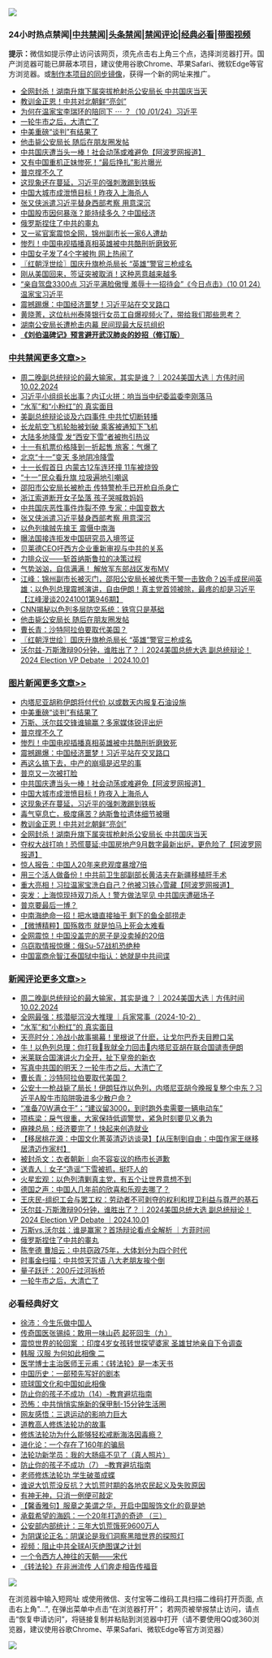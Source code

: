 ![](https://raw.githubusercontent.com/jsvpn/jsproxy/dev/64photo/fqnews-qr.jpg)

<div id="tt">
<h3>24小时热点禁闻|<a href="#%E4%B8%AD%E5%85%B1%E7%A6%81%E9%97%BB%E6%9B%B4%E5%A4%9A%E6%96%87%E7%AB%A0">中共禁闻</a>|<a href="#%E5%9B%BE%E7%89%87%E6%96%B0%E9%97%BB%E6%9B%B4%E5%A4%9A%E6%96%87%E7%AB%A0">头条禁闻</a>|<a href="#%E6%96%B0%E9%97%BB%E8%AF%84%E8%AE%BA%E6%9B%B4%E5%A4%9A%E6%96%87%E7%AB%A0">禁闻评论|<a href="#%E5%BF%85%E7%9C%8B%E7%BB%8F%E5%85%B8%E5%A5%BD%E6%96%87">经典必看</a>|<a href="https://696153.xyz/3" target="_blank">带图视频</a></h3>
<div><b>提示：</b>微信如提示停止访问该网页，须先点击右上角三个点，选择浏览器打开。国产浏览器可能已屏蔽本项目，建议使用谷歌Chrome、苹果Safari、微软Edge等官方浏览器。或<a href="%E5%88%B6%E4%BD%9Cgit%E7%A6%81%E9%97%BB%E9%95%9C%E5%83%8F.md">制作本项目的同步镜像</a>，获得一个新的网址来推广。</div>
<ul>

<li><a href="/topimagenews/20241002/2096347.md">全网封杀！湖南升旗下属突拔枪射杀公安局长 中共国庆当天</a></li>
<li><a href="/topimagenews/20241002/2096359.md">教训金正恩！中共对北朝鲜“亮剑”</a></li>
<li><a href="/sohnews/20241002/2096321.md">为何在温家宝李瑞环的陪同下 ⋯ ？（10 /01/24）习近平</a></li>
<li><a href="/comments/20241002/2096364.md">一轮牛市之后，大清亡了</a></li>
<li><a href="/topimagenews/20241002/2096572.md">中美重磅“谈判”有结果了</a></li>
<li><a href="/cbnews/20241002/2096489.md">他击毙公安局长 随后在朋友圈发帖</a></li>
<li><a href="/topimagenews/20241002/2096396.md">中共国庆遭当头一棒！社会动荡或难避免【阿波罗网报道】</a></li>
<li><a href="/cbnews/20241002/2096362.md">又有中国重机正妹惨死！“最后挣扎”影片曝光</a></li>
<li><a href="/topimagenews/20241002/2096558.md">普京撑不久了</a></li>
<li><a href="/topimagenews/20241002/2096361.md">这现象还在蔓延，习近平的强刺激踢到铁板</a></li>
<li><a href="/topimagenews/20241002/2096380.md">中国大城市成泄愤目标！昨夜入上海杀人</a></li>
<li><a href="/cbnews/20241002/2096602.md">张又侠派遣习近平替身西部考察 用意深沉</a></li>
<li><a href="/sohnews/20241002/2096334.md">中国股市因何暴涨？能持续多久？中国经济</a></li>
<li><a href="/comments/20241002/2096425.md">俄罗斯捏住了中共的睾丸</a></li>
<li><a href="/sohnews/20241002/2096341.md">又一鲨官案震惊全网，锦州副市长一家6人遭劫</a></li>
<li><a href="/topimagenews/20241002/2096475.md">惨烈！中国电视插播真相英雄被中共酷刑折磨致死</a></li>
<li><a href="/cbnews/20241002/2096423.md">中国女子发了4个字被拘 网上热闹了</a></li>
<li><a href="/cbnews/20241002/2096468.md">〖红朝浮世绘〗国庆升旗枪杀局长 “英雄”警官三枪成名</a></li>
<li><a href="/cnnews/20241002/2096404.md">刚从美国回来，签证突被取消！这种恶意越来越多</a></li>
<li><a href="/sohnews/20241002/2096298.md">“亲自驾盘3300点 习近平满脸傲慢 羞辱十一招待会”《今日点击》（10 01 24）温家宝习近平</a></li>
<li><a href="/topimagenews/20241002/2096439.md">震撼踢爆：中国经济噩梦！习近平站在交叉路口</a></li>
<li><a href="/baitai/20241002/2096271.md">黄晓菁，这位杭州泰隆银行女员工自爆视频火了，带给我们那些思考？</a></li>
<li><a href="/baitai/20241002/2096599.md">湖南公安局长遭枪击内幕 民间现最大反抗组织</a></li>
<li><b><a href="/comments/20200207/1272816.md" target="_blank">《刘伯温碑记》预言避开武汉肺炎的妙招（修订版）</a></b></li>
</ul>
</div>

<div class="catlist">
<h3><a href="/cbnews/" target="_blank">中共禁闻</a><span><a href="/cbnews/" target="_blank" rel="nofollow">更多文章>></a></span></h3>
<ul>
<li><a href="/comments/20241002/2096680.md" target="_blank">周二晚副总统辩论的最大输家，其实是谁？｜2024美国大选｜方伟时间 10.02.2024</a></li>
<li><a href="/cbnews/20241002/2096677.md" target="_blank">习近平小组组长出事？内讧火拼：响当当中纪委监委李刚落马</a></li>
<li><a href="/comments/20241002/2096666.md" target="_blank">“水军”和“小粉红”的 真实面目</a></li>
<li><a href="/cbnews/20241002/2096634.md" target="_blank">美副总统辩论谈及六四事件 中共忙切断转播</a></li>
<li><a href="/cbnews/20241002/2096633.md" target="_blank">长龙航空飞机轮胎被划破 乘客被通知下飞机</a></li>
<li><a href="/cbnews/20241002/2096632.md" target="_blank">大陆多地降雪 发“西安下雪”者被拘引热议</a></li>
<li><a href="/cbnews/20241002/2096631.md" target="_blank">十一有机票价格降到一折起售 旅客：气爆了</a></li>
<li><a href="/cbnews/20241002/2096630.md" target="_blank">北京“十一”变天 多地阴冷降雪</a></li>
<li><a href="/cbnews/20241002/2096629.md" target="_blank">十一长假首日 内蒙古12车连环撞 11车被烧毁</a></li>
<li><a href="/cbnews/20241002/2096628.md" target="_blank">“十一”民众看升旗 垃圾遍地引嘲讽</a></li>
<li><a href="/cbnews/20241002/2096627.md" target="_blank">邵阳市公安局长被枪击 传特警枪手已开枪自杀身亡</a></li>
<li><a href="/cbnews/20241002/2096626.md" target="_blank">浙江索道断开女子坠落 孩子哭喊救妈妈</a></li>
<li><a href="/cbnews/20241002/2096621.md" target="_blank">中共国庆恶性事件炸裂不停 专家：中国变数大</a></li>
<li><a href="/cbnews/20241002/2096602.md" target="_blank">张又侠派遣习近平替身西部考察 用意深沉</a></li>
<li><a href="/cbnews/20241002/2096561.md" target="_blank">以色列擒贼先擒王 震慑中南海</a></li>
<li><a href="/cbnews/20241002/2096560.md" target="_blank">曝法国接连拒发中国研究员入境签证</a></li>
<li><a href="/cbnews/20241002/2096559.md" target="_blank">贝莱德CEO吁西方企业重新审视与中共的关系</a></li>
<li><a href="/cbnews/20241002/2096539.md" target="_blank">力排众议——斩首纳斯鲁拉的决策过程</a></li>
<li><a href="/cbnews/20241002/2096538.md" target="_blank">气势汹汹，自信满满！ 解放军东部战区发布MV</a></li>
<li><a href="/cbnews/20241002/2096507.md" target="_blank">江峰：锦州副市长被灭门，邵阳公安局长被优秀干警一击致命？凶手成民间英雄；以色列总理震撼演讲，自由伊朗！真主党首领被除，最疼的却是习近平【江峰漫谈20241001第946期】</a></li>
<li><a href="/cbnews/20241002/2096490.md" target="_blank">CNN揭秘以色列多层防空系统：铁穹只是基础</a></li>
<li><a href="/cbnews/20241002/2096489.md" target="_blank">他击毙公安局长 随后在朋友圈发帖</a></li>
<li><a href="/comments/20241002/2096472.md" target="_blank">曹长青：沙特阿拉伯要取代美国？</a></li>
<li><a href="/cbnews/20241002/2096468.md" target="_blank">〖红朝浮世绘〗国庆升旗枪杀局长 “英雄”警官三枪成名</a></li>
<li><a href="/comments/20241002/2096431.md" target="_blank">沃尔兹-万斯激辩90分钟，谁胜出了？｜2024美国总统大选 副总统辩论！ 2024 Election VP Debate ｜2024.10.01</a></li>

</ul>
</div>
<div class="catlist">
<h3><a href="/topimagenews/" target="_blank">图片新闻</a><span><a href="/topimagenews/" target="_blank" rel="nofollow">更多文章>></a></span></h3>
<ul>
<li><a href="/topimagenews/20241002/2096676.md" target="_blank">内塔尼亚胡称伊朗将付代价 以或数天内报复石油设施</a></li>
<li><a href="/topimagenews/20241002/2096572.md" target="_blank">中美重磅“谈判”有结果了</a></li>
<li><a href="/topimagenews/20241002/2096571.md" target="_blank">万斯、沃尔兹交锋谁输赢？多家媒体锐评出炉</a></li>
<li><a href="/topimagenews/20241002/2096558.md" target="_blank">普京撑不久了</a></li>
<li><a href="/topimagenews/20241002/2096475.md" target="_blank">惨烈！中国电视插播真相英雄被中共酷刑折磨致死</a></li>
<li><a href="/topimagenews/20241002/2096439.md" target="_blank">震撼踢爆：中国经济噩梦！习近平站在交叉路口</a></li>
<li><a href="/topimagenews/20241002/2096438.md" target="_blank">再这么搞下去，中产的崩塌是迟早的事</a></li>
<li><a href="/topimagenews/20241002/2096437.md" target="_blank">普京又一次被打脸</a></li>
<li><a href="/topimagenews/20241002/2096396.md" target="_blank">中共国庆遭当头一棒！社会动荡或难避免【阿波罗网报道】</a></li>
<li><a href="/topimagenews/20241002/2096380.md" target="_blank">中国大城市成泄愤目标！昨夜入上海杀人</a></li>
<li><a href="/topimagenews/20241002/2096361.md" target="_blank">这现象还在蔓延，习近平的强刺激踢到铁板</a></li>
<li><a href="/topimagenews/20241002/2096360.md" target="_blank">毒气窒息亡，极度痛苦？纳斯鲁拉遗体细节被曝</a></li>
<li><a href="/topimagenews/20241002/2096359.md" target="_blank">教训金正恩！中共对北朝鲜“亮剑”</a></li>
<li><a href="/topimagenews/20241002/2096347.md" target="_blank">全网封杀！湖南升旗下属突拔枪射杀公安局长 中共国庆当天</a></li>
<li><a href="/topimagenews/20241002/2096346.md" target="_blank">夺权大战打响！恐慌蔓延;中国房地产9月数字最新出炉，更危险了【阿波罗网报道】</a></li>
<li><a href="/topimagenews/20241001/2096153.md" target="_blank">惊人报告：中国人20年来悲观度暴增7倍</a></li>
<li><a href="/topimagenews/20241001/2096065.md" target="_blank">用三个活人做备份！中共前卫生部副部长黄洁夫在新疆移植肝手术</a></li>
<li><a href="/topimagenews/20241001/2096046.md" target="_blank">重大亮相！习拉温家宝洗白自己？他被习铁心雪藏【阿波罗网报道】</a></li>
<li><a href="/topimagenews/20241001/2096045.md" target="_blank">突发：上海惊现持双刀杀人！警方做法罕见 中共国庆遭砸场子</a></li>
<li><a href="/topimagenews/20241001/2096037.md" target="_blank">普京要最后一博？</a></li>
<li><a href="/topimagenews/20241001/2096036.md" target="_blank">中南海绝命一招！把水塘直接抽干 剩下的鱼全部捞走</a></li>
<li><a href="/topimagenews/20241001/2096015.md" target="_blank">【微博精粹】国殇救市 就是怕马上死会太难看</a></li>
<li><a href="/topimagenews/20241001/2096014.md" target="_blank">全网震惊！中国没盖完的房子是没卖掉的20倍</a></li>
<li><a href="/topimagenews/20241001/2096013.md" target="_blank">乌窃取情报惊爆：俄Su-57战机恐绝种</a></li>
<li><a href="/topimagenews/20241001/2095974.md" target="_blank">中国富商佘智江泰国狱中指认：她就是中共间谍</a></li>

</ul>
</div>
<div class="catlist">
<h3><a href="/comments/" target="_blank">新闻评论</a><span><a href="/comments/" target="_blank" rel="nofollow">更多文章>></a></span></h3>
<ul>
<li><a href="/comments/20241002/2096680.md" target="_blank">周二晚副总统辩论的最大输家，其实是谁？｜2024美国大选｜方伟时间 10.02.2024</a></li>
<li><a href="/comments/20241002/2096669.md" target="_blank">全网最强：核潜艇沉没大推理 ｜兵家常事（2024-10-2）</a></li>
<li><a href="/comments/20241002/2096666.md" target="_blank">“水军”和“小粉红”的 真实面目</a></li>
<li><a href="/comments/20241002/2096651.md" target="_blank">天亮时分：冷战小故事揭幕！里根说了什麽，让戈尔巴乔夫目瞪口呆</a></li>
<li><a href="/comments/20241002/2096624.md" target="_blank">牛！以色列总理：你打我🥊我就全力回击🥊内塔尼亚胡在联合国谴责伊朗</a></li>
<li><a href="/comments/20241002/2096544.md" target="_blank">米莱联合国演讲火力全开，扯下皇帝的新衣</a></li>
<li><a href="/comments/20241002/2096494.md" target="_blank">写真中共国的明天？一轮牛市之后，大清亡了</a></li>
<li><a href="/comments/20241002/2096472.md" target="_blank">曹长青：沙特阿拉伯要取代美国？</a></li>
<li><a href="/comments/20241002/2096473.md" target="_blank">公安十一枪战毙了局长！伊朗狂炸以色列，内塔尼亚胡今晚报复整个中东？习近平A股牛市陷阱吸进多少散户命？</a></li>
<li><a href="/comments/20241002/2096465.md" target="_blank">“准备70W满仓干”；“建议留3000，到时跑外卖需要一辆电动车”</a></li>
<li><a href="/comments/20241002/2096464.md" target="_blank">项栋梁：戾气很重，大家保持低调警觉，紧急时刻要见义勇为</a></li>
<li><a href="/comments/20241002/2096463.md" target="_blank">麻辣总局：经济要完了！快起来创造就业</a></li>
<li><a href="/comments/20241002/2096459.md" target="_blank">【移居桃花源：中国文化菁英清迈访谈录】【从压制到自由：中国作家王继移居清迈作家村】</a></li>
<li><a href="/comments/20241002/2096449.md" target="_blank">被封杀文：衣者朝新｜向不容妄议的杨市长道歉</a></li>
<li><a href="/comments/20241002/2096448.md" target="_blank">送青人｜女子“造谣”下雪被抓，挺吓人的</a></li>
<li><a href="/comments/20241002/2096447.md" target="_blank">火星宏观：以色列清剿真主党，有五个让世界意想不到</a></li>
<li><a href="/comments/20241002/2096446.md" target="_blank">德国之声：中国人几年前的欣喜和乐观去哪了？</a></li>
<li><a href="/comments/20241002/2096445.md" target="_blank">王庆民-组织工会与罢工权：劳动者不可剥夺的权利和捍卫利益与尊严的基石</a></li>
<li><a href="/comments/20241002/2096431.md" target="_blank">沃尔兹-万斯激辩90分钟，谁胜出了？｜2024美国总统大选 副总统辩论！ 2024 Election VP Debate ｜2024.10.01</a></li>
<li><a href="/comments/20241002/2096429.md" target="_blank">万斯vs.沃尔兹：谁是赢家？首场辩论看点全解析 ｜方菲时间</a></li>
<li><a href="/comments/20241002/2096425.md" target="_blank">俄罗斯捏住了中共的睾丸</a></li>
<li><a href="/comments/20241002/2096424.md" target="_blank">陈奎德 曹旭云：中共窃政75年，大体划分为四个时代</a></li>
<li><a href="/comments/20241002/2096399.md" target="_blank">时事金扫描：中共惊天咒语 八大老朋友挨个倒</a></li>
<li><a href="/comments/20241002/2096398.md" target="_blank">量子跃迁：200斤过河拆桥</a></li>
<li><a href="/comments/20241002/2096364.md" target="_blank">一轮牛市之后，大清亡了</a></li>

</ul>
</div>

<div class="catlist">
<h3>必看经典好文</h3>
<ul>
<li><a href="/renquan/minyun/20200819/1391988.md" target="_blank">徐沛：今生乐做中国人</a></li>
<li><a href="/comments/20220214/1691990.md" target="_blank">传奇国医张锡纯：敢用一味山药 起死回生（九）</a></li>
<li><a href="/comments/20210307/1499941.md" target="_blank">震惊世界的轮回案 ：印度4岁女孩转世探望婆家 圣雄甘地亲自下令调查</a></li>
<li><a href="/bannedvideo/20220321/1707657.md" target="_blank">韩服 汉服 为何如此相像 二</a></li>
<li><a href="/comments/20220826/1776760.md" target="_blank">医学博士主治医师王元甫：《转法轮》是一本天书</a></li>
<li><a href="/comments/20220910/1782931.md" target="_blank">中国历史：一部预先写好的剧本</a></li>
<li><a href="/bannedvideo/20220411/1717515.md" target="_blank">琉球国文化和中国如此相像</a></li>
<li><a href="/comments/20231003/1941694.md" target="_blank">防止你的孩子不成功（14）-教育避坑指南</a></li>
<li><a href="/baitai/20200711/1359005.md" target="_blank">恐怖：中共悄悄实施新的保甲制-15分钟生活圈</a></li>
<li><a href="/cbnews/20200126/1265515.md" target="_blank">网友感悟：三退运动的影响力巨大</a></li>
<li><a href="/comments/20200805/1375080.md" target="_blank">道教高人修炼法轮功的故事</a></li>
<li><a href="/cbnews/20220601/1740227.md" target="_blank">修炼法轮功为什么能够轻松戒断海洛因毒瘾？</a></li>
<li><a href="/comments/20200907/1392278.md" target="_blank">进化论：一个存在了160年的骗局</a></li>
<li><a href="/comments/20210905/1619324.md" target="_blank">法轮功新学员：我的大肠癌不见了（真人照片）</a></li>
<li><a href="/comments/20230922/1901294.md" target="_blank">防止你的孩子不成功（7） &#8211;教育避坑指南</a></li>
<li><a href="/cbnews/20211114/1652214.md" target="_blank">老师修炼法轮功 学生破茧成蝶</a></li>
<li><a href="/bannedvideo/20220120/1681818.md" target="_blank">谁说大饥荒没反抗？大饥荒时期的各地农民起义及失败原因</a></li>
<li><a href="/tculture/20120628/34899.md" target="_blank">有神无神，只消一例便可敲定</a></li>
<li><a href="/bannedvideo/20201203/1441331.md" target="_blank">【馨香雅句】服章之美谓之华，开启中国服饰文化的竟是她</a></li>
<li><a href="/comments/20231204/1969287.md" target="_blank">承载希望的海鸥：一个20年打造的奇迹 （三）</a></li>
<li><a href="/comments/20200515/220430.md" target="_blank">公安部内部统计：三年大饥荒饿死9600万人</a></li>
<li><a href="/comments/20201031/1423298.md" target="_blank">为阴谋论正名：阴谋论是我们洞察黑暗世界的探照灯</a></li>
<li><a href="/comments/20201221/1451945.md" target="_blank">视频：阻止中共全球AI灭绝图谋之计划</a></li>
<li><a href="/lifebaike/20211124/1656686.md" target="_blank">一个令西方人神往的天朝——宋代</a></li>
<li><a href="/comments/20210509/1542786.md" target="_blank">《转法轮》在非洲流传 人们奔走相告传福音</a></li>

</ul>
</div>

![](https://raw.githubusercontent.com/jsvpn/jsproxy/dev/64photo/fqnews-qr.jpg)

在浏览器中输入短网址 或使用微信、支付宝等二维码工具扫描二维码打开页面, 点击右上角"...", 在弹出菜单中点击“在浏览器打开”； 若网页被举报禁止访问，请点击“恢复申请访问”，将链接复制并粘贴到浏览器中打开（请不要使用QQ或360浏览器，建议使用谷歌Chrome、苹果Safari、微软Edge等官方浏览器）

![](https://raw.githubusercontent.com/jsvpn/jsproxy/dev/64photo/wx.jpg)